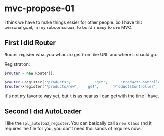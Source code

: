 # mvc-propose-01

I think we have to make things easier for other people.
So I have this personal goal, in my subconscious, to build a easy to use MVC.

## First I did Router

Router register what you whant to get from the URL and where it should go.

Registration:
```php
$router = new Router();

$router->register('/products', 			 'get', 	 'ProductsController', 'index');
$router->register('/products/new', 	 'get', 	 'ProductsController', 'new');
```

It's not my favorite way yet, but it is as near as I can get with the time I have.

## Second I did AutoLoader

I like the `spl_autoload_register`.
You can basically call a `new Class` and it requires the file for you, you don't need thousands of requires now.